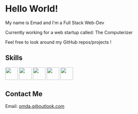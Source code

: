 # Hello World!

My name is Emad and I'm a Full Stack Web-Dev

Currently working for a web startup called: The Computerizer

Feel free to look around my GitHub repos/projects !


<h2>Skills</h2>
<p>
<img width ='40px' src ='https://raw.githubusercontent.com/rahulbanerjee26/githubAboutMeGenerator/main/icons/python.svg'> 
<img width ='40px' src ='https://raw.githubusercontent.com/rahulbanerjee26/githubAboutMeGenerator/main/icons/django.svg'>
<img width ='40px' src ='https://raw.githubusercontent.com/rahulbanerjee26/githubAboutMeGenerator/main/icons/javascript.svg'> 
<img width ='40px' src ='https://raw.githubusercontent.com/rahulbanerjee26/githubAboutMeGenerator/main/icons/css.svg'>
<img width ='40px' src ='https://raw.githubusercontent.com/rahulbanerjee26/githubAboutMeGenerator/main/icons/html.svg'>
</p>



## Contact Me

Email: <omda.g@outlook.com>


